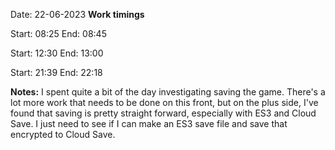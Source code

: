 
Date: 22-06-2023
**Work timings**

Start: 08:25
End: 08:45

Start: 12:30
End: 13:00

Start: 21:39
End: 22:18

**Notes:**
I spent quite a bit of the day investigating saving the game. There's a lot more work that needs to be done on this front, but on the plus side, I've found that saving is pretty straight forward, especially with ES3 and Cloud Save. I just need to see if I can make an ES3 save file and save that encrypted to Cloud Save.